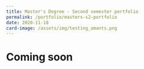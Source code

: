```yaml
---
title: Master's Degree - Second semester portfolio
permalink: /portfolio/masters-s2-portfolio
date: 2020-11-18
card-image: /assets/img/testing_amants.png
---
```

# Coming soon
